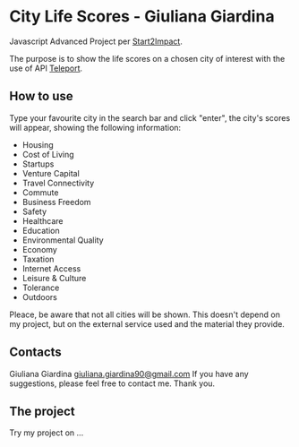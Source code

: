 # City Life Scores - Giuliana Giardina

Javascript Advanced Project per <a href="https://www.start2impact.it/">Start2Impact</a>.

The purpose is to show the life scores on a chosen city of interest with the use of API <a href="https://developers.teleport.org/api/">Teleport</a>.

## How to use
Type your favourite city in the search bar and click "enter", the city's scores will appear, showing the following information:
- Housing
- Cost of Living
- Startups
- Venture Capital
- Travel Connectivity
- Commute
- Business Freedom
- Safety
- Healthcare
- Education
- Environmental Quality
- Economy
- Taxation
- Internet Access
- Leisure & Culture
- Tolerance
- Outdoors

Pleace, be aware that not all cities will be shown. This doesn't depend on my project, but on the external service used and the material they provide.

## Contacts
Giuliana Giardina [giuliana.giardina90@gmail.com](mailto:giuliana.giardina90@gmail.com?subject=[GitHub]%20Read%20Me)
If you have any suggestions, please feel free to contact me. Thank you.

## The project
Try my project on ...
